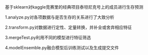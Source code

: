 基于sklearn对kaggle竞赛里的经典项目泰坦尼克号上的成员进行生存预测

1.analyze.py对各项数据与是否生存的关系进行了大致分析

2.transform.py对数据进行定性、定量转换，并补全或舍弃相应特征

3.mergeTest.py利用不同的模型进行特征筛选

4.modelEnsemble.py融合模型后训练测试以及生成提交文件
